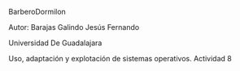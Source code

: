 BarberoDormilon

Autor:
Barajas Galindo Jesús Fernando

Universidad De Guadalajara

Uso, adaptación y explotación de sistemas operativos.
Actividad 8
